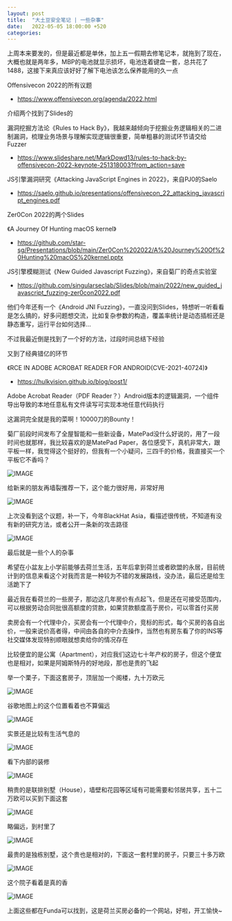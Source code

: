 ```yaml
---
layout: post
title:  "大土豆安全笔记 | 一些杂事"
date:   2022-05-05 18:00:00 +520
categories: 
---
```


上周本来要发的，但是最近都是单休，加上五一假期去修笔记本，就拖到了现在，大概也就是两年多，MBP的电池就显示损坏，电池连着键盘一套，总共花了1488，这接下来真应该好好了解下电池该怎么保养能用的久一点

Offensivecon 2022的所有议题
- https://www.offensivecon.org/agenda/2022.html

介绍两个找到了Slides的

漏洞挖掘方法论《Rules to Hack By》，我越来越倾向于挖掘业务逻辑相关的二进制漏洞，梳理业务场景与理解实现逻辑很重要，简单粗暴的测试环节请交给Fuzzer
- https://www.slideshare.net/MarkDowd13/rules-to-hack-by-offensivecon-2022-keynote-251318003?from_action=save

JS引擎漏洞研究《Attacking JavaScript Engines in 2022》，来自PJ0的Saelo
- https://saelo.github.io/presentations/offensivecon_22_attacking_javascript_engines.pdf

Zer0Con 2022的两个Slides

《A Journey Of Hunting macOS kernel》
- https://github.com/star-sg/Presentations/blob/main/Zer0Con%202022/A%20Journey%20Of%20Hunting%20macOS%20kernel.pptx

JS引擎模糊测试《New Guided Javascript Fuzzing》，来自菊厂的奇点实验室
- https://github.com/singularseclab/Slides/blob/main/2022/new_guided_javascript_fuzzing-zer0con2022.pdf

他们今年还有一个《Android JNI Fuzzing》，一直没问到Slides，特想听一听看看是怎么搞的，好多问题想交流，比如复杂参数的构造，覆盖率统计是动态插桩还是静态重写，运行平台如何选择...

不过我最近倒是找到了一个好的方法，过段时间总结下经验

又到了经典错亿的环节

《RCE IN ADOBE ACROBAT READER FOR ANDROID(CVE-2021-40724)》
- https://hulkvision.github.io/blog/post1/

Adobe Acrobat Reader（PDF Reader？）Android版本的逻辑漏洞，一个组件导出导致的本地任意私有文件读写可实现本地任意代码执行

这漏洞完全就是我的菜啊！10000刀的Bounty！

菊厂前段时间发布了全屋智能和一些新设备，MatePad没什么好说的，用了一段时间也就那样，我比较喜欢的是MatePad Paper，各位感受下，真机非常大，跟平板一样，我觉得这个挺好的，但我有一个小疑问，三四千的价格，我直接买一个平板它不香吗？

![IMAGE](/assets/resources/6CF3306D038AF9346E552A6ABE9F367F.jpg)

给新来的朋友再墙裂推荐一下，这个能力很好用，非常好用

![IMAGE](/assets/resources/CAD1C820C0700EB93F282CE3FF6CE48A.jpg)

上次没看到这个议题，补一下，今年BlackHat Asia，看描述很传统，不知道有没有新的研究方法，或者公开一条新的攻击路径

![IMAGE](/assets/resources/0C4E00176B3ACC6914AB347320D8CD4F.jpg)

最后就是一些个人的杂事

希望在小盆友上小学前能够去荷兰生活，五年后拿到荷兰或者欧盟的永居，目前统计到的信息来看这个对我而言是一种较为不错的发展路线，没办法，最后还是给生活跪下了

最近我在看荷兰的一些房子，那边这几年房价有点起飞，但是还在可接受范围内，可以根据劳动合同批很高额度的贷款，如果贷款额度高于房价，可以零首付买房

卖房会有一个代理中介，买房会有一个代理中介，竞标的形式，每个买房的各自出价，一般来说价高者得，中间由各自的中介去操作，当然也有房东看了你的INS等社交媒体发现特别顺眼就想卖给你的情况存在

比较便宜的是公寓（Apartment），对应我们这边七十年产权的房子，但这个便宜也是相对，如果是阿姆斯特丹的好地段，那也是贵的飞起

举一个栗子，下面这套房子，顶层加一个阁楼，九十万欧元

![IMAGE](/assets/resources/621E457B3BB819EE6075643B7C60649D.jpg)

谷歌地图上的这个位置看着也不算偏远

![IMAGE](/assets/resources/EB2AB8754312122FBDA96B4040223369.jpg)

实景还是比较有生活气息的

![IMAGE](/assets/resources/E905AAF250C8725258E518BB8DF8260F.jpg)

看下内部的装修

![IMAGE](/assets/resources/8725EB6FC57E3967EABB3771D3B9D790.jpg)

稍贵的是联排别墅（House），墙壁和花园等区域有可能需要和邻居共享，五十二万欧可以买到下面这套

![IMAGE](/assets/resources/F81AA947E27ED31A02DC1EFC8F86D824.jpg)

略偏远，到村里了

![IMAGE](/assets/resources/25AF2729107A66815DE4C036FDA79BA0.jpg)

最贵的是独栋别墅，这个贵也是相对的，下面这一套村里的房子，只要三十多万欧

![IMAGE](/assets/resources/793F9AA7F1EE35B40D65BCE58120DB85.jpg)

这个院子看着是真的香

![IMAGE](/assets/resources/9F940B31CB5A1C8F55707D663978084F.jpg)

上面这些都在Funda可以找到，这是荷兰买房必备的一个网站，好啦，开工愉快~